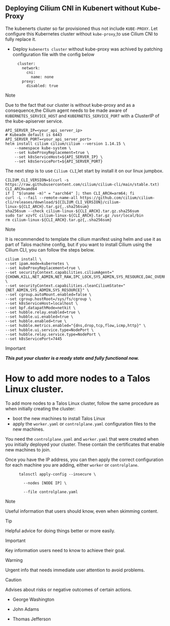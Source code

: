 ## Deploying Cilium CNI in Kubenert without Kube-Proxy
The kubenerts cluster so far provisioned thus not include `KUBE-PROXY`. Let configure this Kubernetes cluster without `kube-proxy`,to use Cilium CNI to fully replace it.
+ Deploy `kubenerts cluster` without kube-proxy was achived by patching configuration file with the config below

        cluster:
          network:
            cni:
              name: none
          proxy:
            disabled: true
> [!NOTE]
>Due to the fact that our cluster is without kube-proxy and as a consequence,the Cilium agent needs to be made aware of `KUBERNETES_SERVICE_HOST` and `KUBERNETES_SERVICE_PORT` with a ClusterIP of the kube-apiserver service.

    API_SERVER_IP=<your_api_server_ip>
    # Kubeadm default is 6443
    API_SERVER_PORT=<your_api_server_port>
    helm install cilium cilium/cilium --version 1.14.15 \
        --namespace kube-system \
        --set kubeProxyReplacement=true \
        --set k8sServiceHost=${API_SERVER_IP} \
        --set k8sServicePort=${API_SERVER_PORT}

The next step is to use `Cilium CLI`,let start by install it on our linux jumpbox.

    CILIUM_CLI_VERSION=$(curl -s https://raw.githubusercontent.com/cilium/cilium-cli/main/stable.txt)
    CLI_ARCH=amd64
    if [ "$(uname -m)" = "aarch64" ]; then CLI_ARCH=arm64; fi
    curl -L --fail --remote-name-all https://github.com/cilium/cilium-cli/releases/download/${CILIUM_CLI_VERSION}/cilium-linux-${CLI_ARCH}.tar.gz{,.sha256sum}
    sha256sum --check cilium-linux-${CLI_ARCH}.tar.gz.sha256sum
    sudo tar xzvfC cilium-linux-${CLI_ARCH}.tar.gz /usr/local/bin
    rm cilium-linux-${CLI_ARCH}.tar.gz{,.sha256sum}
      
 >[!NOTE] 
 > It is recommended to template the cilium manifest using helm and use it as part of Talos machine config, but if you want to install Cilium using the Cilium CLI, you can follow the steps below.

    cilium install \
    --set ipam.mode=kubernetes \
    --set kubeProxyReplacement=true \
    --set securityContext.capabilities.ciliumAgent="{CHOWN,KILL,NET_ADMIN,NET_RAW,IPC_LOCK,SYS_ADMIN,SYS_RESOURCE,DAC_OVERRIDE,FOWNER,SETGID,SETUID}" \
    --set securityContext.capabilities.cleanCiliumState="{NET_ADMIN,SYS_ADMIN,SYS_RESOURCE}" \
    --set cgroup.autoMount.enabled=false \
    --set cgroup.hostRoot=/sys/fs/cgroup \
    --set k8sServiceHost=localhost \
    --set bpf.datapathMode=netkit \
    --set hubble.relay.enabled=true \
    --set hubble.ui.enabled=true \
    --set hubble.enabled=true \
    --set hubble.metrics.enabled="{dns,drop,tcp,flow,icmp,http}" \
    --set hubble.ui.service.type=NodePort \
    --set hubble.relay.service.type=NodePort \
    --set k8sServicePort=7445

> [!IMPORTANT]
> ***This put your cluster is a ready state and fully functional now.***

# How to add more nodes to a Talos Linux cluster.
To add more nodes to a Talos Linux cluster, follow the same procedure as when initially creating the cluster:

+ boot the new machines to install Talos Linux
+ apply the `worker.yaml` or `controlplane.yaml` configuration files to the new machines.

You need the `controlplane.yaml` and `worker.yaml` that were created when you initially deployed your cluster. These contain the certificates that enable new machines to join.

Once you have the IP address, you can then apply the correct configuration for each machine you are adding, either `worker` or `controlplane`.

        
          talosctl apply-config --insecure \

            --nodes [NODE IP] \

            --file controlplane.yaml




> [!NOTE]
> Useful information that users should know, even when skimming content.

> [!TIP]
> Helpful advice for doing things better or more easily.

> [!IMPORTANT]
> Key information users need to know to achieve their goal.

> [!WARNING]
> Urgent info that needs immediate user attention to avoid problems.

> [!CAUTION]
> Advises about risks or negative outcomes of certain actions.

- George Washington
* John Adams
+ Thomas Jefferson
